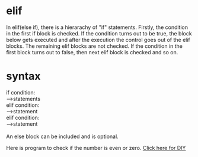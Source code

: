 # elif

In elif(else if), there is a hierarachy of "if" statements. Firstly, the condition in the first if block is checked. 
If the condition turns out to be true, the block below gets executed and after the execution the control goes out of the elif blocks. The remaining elif blocks are not checked.
If the condition in the first block turns out to false, then next elif block is checked and so on.

# syntax

if condition:\
-->statements\
elif condition:\
-->statement\
elif condition:\
-->statement\
\
An else block can be included and is optional.


Here is program to check if the number is even or zero.
[Click here for DIY](https://github.com/pythoncoder100/practice/blob/master/elif.ipynb)




